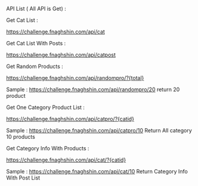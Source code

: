 

API List ( All API is Get) :

Get Cat List :

https://challenge.fnaghshin.com/api/cat



Get Cat List With Posts :

https://challenge.fnaghshin.com/api/catpost



Get Random Products :

https://challenge.fnaghshin.com/api/randompro/?{total}

Sample : https://challenge.fnaghshin.com/api/randompro/20 return 20 product



Get One Category Product List :

https://challenge.fnaghshin.com/api/catpro/?{catid}

Sample : https://challenge.fnaghshin.com/api/catpro/10 Return All category 10 products



Get Category Info With Products :

https://challenge.fnaghshin.com/api/cat/?{catid}

Sample : https://challenge.fnaghshin.com/api/cat/10 Return Category Info With Post List